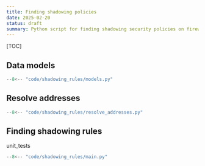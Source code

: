 ```yaml
---
title: Finding shadowing policies
date: 2025-02-20
status: draft
summary: Python script for finding shadowing security policies on firewall.
---
```


[TOC]

## Data models

```python
--8<-- "code/shadowing_rules/models.py"
```

## Resolve addresses

```python
--8<-- "code/shadowing_rules/resolve_addresses.py"
```

## Finding shadowing rules

unit_tests

```python
--8<-- "code/shadowing_rules/main.py"

```

